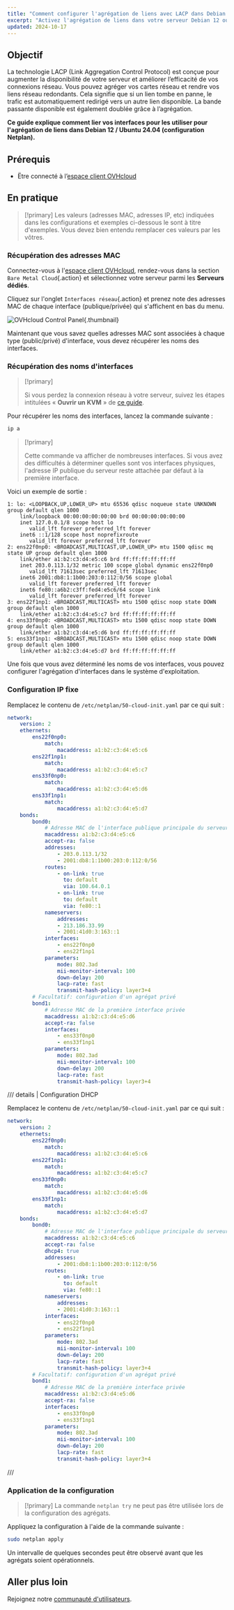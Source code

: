 ```yaml
---
title: "Comment configurer l'agrégation de liens avec LACP dans Debian 12 ou Ubuntu 24.04"
excerpt: "Activez l'agrégation de liens dans votre serveur Debian 12 ou Ubuntu 24.04 (Netplan) pour augmenter la disponibilité de votre serveur et augmenter l'efficacité de vos connexions réseau"
updated: 2024-10-17
---
```


<style>
details>summary {
    color:rgb(33, 153, 232) !important;
    cursor: pointer;
}
details>summary::before {
    content:'\25B6';
    padding-right:1ch;
}
details[open]>summary::before {
    content:'\25BC';
}
</style>

## Objectif

La technologie LACP (Link Aggregation Control Protocol) est conçue pour augmenter la disponibilité de votre serveur et améliorer l’efficacité de vos connexions réseau. Vous pouvez agréger vos cartes réseau et rendre vos liens réseau redondants. Cela signifie que si un lien tombe en panne, le trafic est automatiquement redirigé vers un autre lien disponible. La bande passante disponible est également doublée grâce à l’agrégation.

**Ce guide explique comment lier vos interfaces pour les utiliser pour l'agrégation de liens dans Debian 12 / Ubuntu 24.04 (configuration Netplan).**

## Prérequis

- Ëtre connecté à l’[espace client OVHcloud](/links/manager)

## En pratique

> [!primary]
> Les valeurs (adresses MAC, adresses IP, etc) indiquées dans les configurations et exemples ci-dessous le sont à titre d'exemples. Vous devez bien entendu remplacer ces valeurs par les vôtres.
>

### Récupération des adresses MAC

Connectez-vous à l'[espace client OVHcloud](/links/manager), rendez-vous dans la section `Bare Metal Cloud`{.action} et sélectionnez votre serveur parmi les **Serveurs dédiés**.

Cliquez sur l'onglet `Interfaces réseau`{.action} et prenez note des adresses MAC de chaque interface (publique/privée) qui s'affichent en bas du menu.

![OVHcloud Control Panel](images/ControlPanel.png){.thumbnail}

Maintenant que vous savez quelles adresses MAC sont associées à chaque type (public/privé) d'interface, vous devez récupérer les noms des interfaces.

### Récupération des noms d'interfaces

> [!primary]
>
> Si vous perdez la connexion réseau à votre serveur, suivez les étapes intitulées « **Ouvrir un KVM** » de [ce guide](/pages/bare_metal_cloud/dedicated_servers/using_ipmi_on_dedicated_servers).
>

Pour récupérer les noms des interfaces, lancez la commande suivante :

```bash
ip a
```

> [!primary]
>
> Cette commande va afficher de nombreuses interfaces. Si vous avez des difficultés à déterminer quelles sont vos interfaces physiques, l'adresse IP publique du serveur reste attachée par défaut à la première interface.
>

Voici un exemple de sortie :

```text
1: lo: <LOOPBACK,UP,LOWER_UP> mtu 65536 qdisc noqueue state UNKNOWN group default qlen 1000
    link/loopback 00:00:00:00:00:00 brd 00:00:00:00:00:00
    inet 127.0.0.1/8 scope host lo
       valid_lft forever preferred_lft forever
    inet6 ::1/128 scope host noprefixroute
       valid_lft forever preferred_lft forever
2: ens22f0np0: <BROADCAST,MULTICAST,UP,LOWER_UP> mtu 1500 qdisc mq state UP group default qlen 1000
    link/ether a1:b2:c3:d4:e5:c6 brd ff:ff:ff:ff:ff:ff
    inet 203.0.113.1/32 metric 100 scope global dynamic ens22f0np0
       valid_lft 71613sec preferred_lft 71613sec
    inet6 2001:db8:1:1b00:203:0:112:0/56 scope global
       valid_lft forever preferred_lft forever
    inet6 fe80::a6b2:c3ff:fed4:e5c6/64 scope link
       valid_lft forever preferred_lft forever
3: ens22f1np1: <BROADCAST,MULTICAST> mtu 1500 qdisc noop state DOWN group default qlen 1000
    link/ether a1:b2:c3:d4:e5:c7 brd ff:ff:ff:ff:ff:ff
4: ens33f0np0: <BROADCAST,MULTICAST> mtu 1500 qdisc noop state DOWN group default qlen 1000
    link/ether a1:b2:c3:d4:e5:d6 brd ff:ff:ff:ff:ff:ff
5: ens33f1np1: <BROADCAST,MULTICAST> mtu 1500 qdisc noop state DOWN group default qlen 1000
    link/ether a1:b2:c3:d4:e5:d7 brd ff:ff:ff:ff:ff:ff
```

Une fois que vous avez déterminé les noms de vos interfaces, vous pouvez configurer l'agrégation d'interfaces dans le système d'exploitation.

### Configuration IP fixe

Remplacez le contenu de `/etc/netplan/50-cloud-init.yaml` par ce qui suit :

```yaml
network:
    version: 2
    ethernets:
        ens22f0np0:
            match:
                macaddress: a1:b2:c3:d4:e5:c6
        ens22f1np1:
            match:
                macaddress: a1:b2:c3:d4:e5:c7
        ens33f0np0:
            match:
                macaddress: a1:b2:c3:d4:e5:d6
        ens33f1np1:
            match:
                macaddress: a1:b2:c3:d4:e5:d7
    bonds:
        bond0:
            # Adresse MAC de l'interface publique principale du serveur
            macaddress: a1:b2:c3:d4:e5:c6
            accept-ra: false
            addresses:
                - 203.0.113.1/32
                - 2001:db8:1:1b00:203:0:112:0/56
            routes:
                - on-link: true
                  to: default
                  via: 100.64.0.1
                - on-link: true
                  to: default
                  via: fe80::1
            nameservers:
                addresses:
                - 213.186.33.99
                - 2001:41d0:3:163::1
            interfaces:
                - ens22f0np0
                - ens22f1np1
            parameters:
                mode: 802.3ad
                mii-monitor-interval: 100
                down-delay: 200
                lacp-rate: fast
                transmit-hash-policy: layer3+4
        # Facultatif: configuration d'un agrégat privé
        bond1:
            # Adresse MAC de la première interface privée
            macaddress: a1:b2:c3:d4:e5:d6
            accept-ra: false
            interfaces:
                - ens33f0np0
                - ens33f1np1
            parameters:
                mode: 802.3ad
                mii-monitor-interval: 100
                down-delay: 200
                lacp-rate: fast
                transmit-hash-policy: layer3+4
```

/// details | Configuration DHCP

Remplacez le contenu de `/etc/netplan/50-cloud-init.yaml` par ce qui suit :

```yaml
network:
    version: 2
    ethernets:
        ens22f0np0:
            match:
                macaddress: a1:b2:c3:d4:e5:c6
        ens22f1np1:
            match:
                macaddress: a1:b2:c3:d4:e5:c7
        ens33f0np0:
            match:
                macaddress: a1:b2:c3:d4:e5:d6
        ens33f1np1:
            match:
                macaddress: a1:b2:c3:d4:e5:d7
    bonds:
        bond0:
            # Adresse MAC de l'interface publique principale du serveur
            macaddress: a1:b2:c3:d4:e5:c6
            accept-ra: false
            dhcp4: true
            addresses:
                - 2001:db8:1:1b00:203:0:112:0/56
            routes:
                - on-link: true
                  to: default
                  via: fe80::1
            nameservers:
                addresses:
                - 2001:41d0:3:163::1
            interfaces:
                - ens22f0np0
                - ens22f1np1
            parameters:
                mode: 802.3ad
                mii-monitor-interval: 100
                down-delay: 200
                lacp-rate: fast
                transmit-hash-policy: layer3+4
        # Facultatif: configuration d'un agrégat privé
        bond1:
            # Adresse MAC de la première interface privée
            macaddress: a1:b2:c3:d4:e5:d6
            accept-ra: false
            interfaces:
                - ens33f0np0
                - ens33f1np1
            parameters:
                mode: 802.3ad
                mii-monitor-interval: 100
                down-delay: 200
                lacp-rate: fast
                transmit-hash-policy: layer3+4
```

///

### Application de la configuration

> [!primary]
> La commande `netplan try` ne peut pas être utilisée lors de la configuration des agrégats.

Appliquez la configuration à l'aide de la commande suivante :

```bash
sudo netplan apply
```

Un intervalle de quelques secondes peut être observé avant que les agrégats soient opérationnels.

## Aller plus loin

Rejoignez notre [communauté d'utilisateurs](/links/community).
